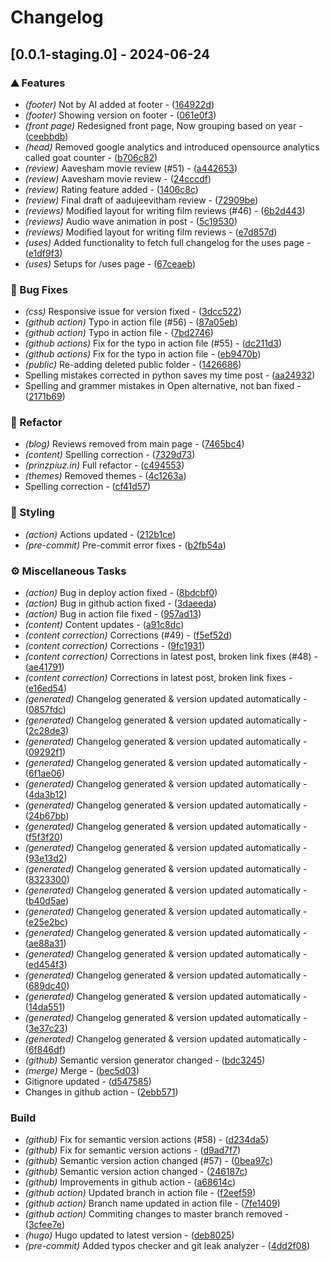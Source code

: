 # Changelog

## [0.0.1-staging.0] - 2024-06-24

### ⛰️  Features

- *(footer)* Not by AI added at footer - ([164922d](https://github.com/orhun/git-cliff/commit/164922dcb26fc359266fb4e8c7c4a07cebd6490b))
- *(footer)* Showing version on footer - ([061e0f3](https://github.com/orhun/git-cliff/commit/061e0f37e801c102c9f94cac7537ea10534b4f82))
- *(front page)* Redesigned front page, Now grouping based on year - ([ceebbdb](https://github.com/orhun/git-cliff/commit/ceebbdbfe6ce25a04b764b876d095d18e601a473))
- *(head)* Removed google analytics and introduced opensource analytics called goat counter - ([b706c82](https://github.com/orhun/git-cliff/commit/b706c82c59e10dcc4f94b97be80725e6f52ea4a2))
- *(review)* Aavesham movie review (#51) - ([a442653](https://github.com/orhun/git-cliff/commit/a44265308efe4a040138cdf5b9c725fae6a4bc11))
- *(review)* Aavesham movie review - ([24cccdf](https://github.com/orhun/git-cliff/commit/24cccdfcd84767497997645bd5a496711dd3306e))
- *(review)* Rating feature added - ([1406c8c](https://github.com/orhun/git-cliff/commit/1406c8c06c792ba7b964a4abe4a1d4b824e3d5e6))
- *(review)* Final draft of aadujeevitham review - ([72909be](https://github.com/orhun/git-cliff/commit/72909be3a0e494c769c6435772b60207c605570b))
- *(reviews)* Modified layout for writing film reviews (#46) - ([6b2d443](https://github.com/orhun/git-cliff/commit/6b2d44317bc0c45b3553b2c995a3d0c86191e8c4))
- *(reviews)* Audio wave animation in post - ([5c19530](https://github.com/orhun/git-cliff/commit/5c1953048a1dfb6ad3b7f30887d6d4eb81e118f1))
- *(reviews)* Modified layout for writing film reviews - ([e7d857d](https://github.com/orhun/git-cliff/commit/e7d857d66d7390db6d3453604987ef2e9cca7ed7))
- *(uses)* Added functionality to fetch full changelog for the uses page - ([e1df9f3](https://github.com/orhun/git-cliff/commit/e1df9f33c914179f0a80a36eaba0dd83f31a09af))
- *(uses)* Setups for /uses page - ([67ceaeb](https://github.com/orhun/git-cliff/commit/67ceaebb652c286054235cf94176a2d9203f8541))

### 🐛 Bug Fixes

- *(css)* Responsive issue for version fixed - ([3dcc522](https://github.com/orhun/git-cliff/commit/3dcc522d66a29c1ba469ada914a2611436f80405))
- *(github action)* Typo in action file (#56) - ([87a05eb](https://github.com/orhun/git-cliff/commit/87a05eb4c0ef60137ff91b9526135e0a67249307))
- *(github action)* Typo in action file - ([7bd2746](https://github.com/orhun/git-cliff/commit/7bd2746538880094055eb82fb7b97617dd5c7022))
- *(github actions)* Fix for the typo in action file (#55) - ([dc211d3](https://github.com/orhun/git-cliff/commit/dc211d334d97fc489ab6b2d39d8158518c1a639c))
- *(github actions)* Fix for the typo in action file - ([eb9470b](https://github.com/orhun/git-cliff/commit/eb9470b59a0d7c0957cf29a88d217dc1a6988b94))
- *(public)* Re-adding deleted public folder - ([1426686](https://github.com/orhun/git-cliff/commit/1426686adbb77a447d5d6594ba79ad7affe62af7))
- Spelling mistakes corrected in python saves my time post - ([aa24932](https://github.com/orhun/git-cliff/commit/aa24932d48bb3d2aaf4941de06d6705474845001))
- Spelling and grammer mistakes in Open alternative, not ban fixed - ([2171b69](https://github.com/orhun/git-cliff/commit/2171b699178d56306cf2374fc67cf28f921059db))

### 🚜 Refactor

- *(blog)* Reviews removed from main page - ([7465bc4](https://github.com/orhun/git-cliff/commit/7465bc4a06b70df9c6429cc585688cf00c519460))
- *(content)* Spelling correction - ([7329d73](https://github.com/orhun/git-cliff/commit/7329d7356915049243cd9cb1467891e21f4baee0))
- *(prinzpiuz.in)* Full refactor - ([c494553](https://github.com/orhun/git-cliff/commit/c494553f10460c280296d1438a922df5fa860d7a))
- *(themes)* Removed themes - ([4c1263a](https://github.com/orhun/git-cliff/commit/4c1263a37f78c8de543a9dd21b4aaf974e28aa40))
- Spelling correction - ([cf41d57](https://github.com/orhun/git-cliff/commit/cf41d5749dd155649c02bb2e66a74ce506155d0d))

### 🎨 Styling

- *(action)* Actions updated - ([212b1ce](https://github.com/orhun/git-cliff/commit/212b1ceee058ddca0650ea44651a6b0d2b71b026))
- *(pre-commit)* Pre-commit error fixes - ([b2fb54a](https://github.com/orhun/git-cliff/commit/b2fb54a3f6ccf933870df3f0b08f8a8224297692))

### ⚙️ Miscellaneous Tasks

- *(action)* Bug in deploy action fixed - ([8bdcbf0](https://github.com/orhun/git-cliff/commit/8bdcbf07a78f4fd27950c6219aab551f69bfd3ac))
- *(action)* Bug in github action fixed - ([3daeeda](https://github.com/orhun/git-cliff/commit/3daeeda786e01b4ca2255abce107bf163f2c5645))
- *(action)* Bug in action file fixed - ([957ad13](https://github.com/orhun/git-cliff/commit/957ad137482275d3a456ff4719270e60a5427760))
- *(content)* Content updates - ([a91c8dc](https://github.com/orhun/git-cliff/commit/a91c8dcf8e0b8f8e46f8888af576d350fb62515c))
- *(content correction)* Corrections (#49) - ([f5ef52d](https://github.com/orhun/git-cliff/commit/f5ef52dce9ad13af3c92922e6601d4e2ac258187))
- *(content correction)* Corrections - ([9fc1931](https://github.com/orhun/git-cliff/commit/9fc19313d9d191b651187768193ff79a48883188))
- *(content correction)* Corrections in latest post, broken link fixes (#48) - ([ae41791](https://github.com/orhun/git-cliff/commit/ae417912447ce2e8567aba1eb6bfc8f2cca1bb47))
- *(content correction)* Corrections in latest post, broken link fixes - ([e16ed54](https://github.com/orhun/git-cliff/commit/e16ed54473ecf00e9b42f0157f476b18282e6072))
- *(generated)* Changelog generated & version updated automatically - ([0857fdc](https://github.com/orhun/git-cliff/commit/0857fdc41fc776d0ec3c8f751da4af40eb3e6a6b))
- *(generated)* Changelog generated & version updated automatically - ([2c28de3](https://github.com/orhun/git-cliff/commit/2c28de39f6107647a6e140b10a155f8106397a52))
- *(generated)* Changelog generated & version updated automatically - ([09292f1](https://github.com/orhun/git-cliff/commit/09292f135f85121f1996a9ef34ee5978ac775178))
- *(generated)* Changelog generated & version updated automatically - ([6f1ae06](https://github.com/orhun/git-cliff/commit/6f1ae0630f1a2913c2f1dc096e1dba3cc8c2cf16))
- *(generated)* Changelog generated & version updated automatically - ([4da3b12](https://github.com/orhun/git-cliff/commit/4da3b127f7b95680e45ff503e57ee3a552611f03))
- *(generated)* Changelog generated & version updated automatically - ([24b67bb](https://github.com/orhun/git-cliff/commit/24b67bb3088c12c6933bc3485242c32e2a72b181))
- *(generated)* Changelog generated & version updated automatically - ([f5f3f20](https://github.com/orhun/git-cliff/commit/f5f3f200c9f906f1a2ef6b7ab08af29ab7917a16))
- *(generated)* Changelog generated & version updated automatically - ([93e13d2](https://github.com/orhun/git-cliff/commit/93e13d22e0bb4c9e4f1a1c23311b88ae64b9b177))
- *(generated)* Changelog generated & version updated automatically - ([8323300](https://github.com/orhun/git-cliff/commit/8323300c3712a3416250c0f67d929d18b5909403))
- *(generated)* Changelog generated & version updated automatically - ([b40d5ae](https://github.com/orhun/git-cliff/commit/b40d5aed57affb2aaab591eca373f5dbf21df58e))
- *(generated)* Changelog generated & version updated automatically - ([e25e2bc](https://github.com/orhun/git-cliff/commit/e25e2bc1ec32fc364a9ae309890bf7de562a9486))
- *(generated)* Changelog generated & version updated automatically - ([ae88a31](https://github.com/orhun/git-cliff/commit/ae88a31f3908cc257092eccbf6264e32705f76de))
- *(generated)* Changelog generated & version updated automatically - ([ed454f3](https://github.com/orhun/git-cliff/commit/ed454f3d5dd712ec53f4bd0984c31359d838aaee))
- *(generated)* Changelog generated & version updated automatically - ([689dc40](https://github.com/orhun/git-cliff/commit/689dc40d377712f82f37a93584ae5dfeff8ca6b4))
- *(generated)* Changelog generated & version updated automatically - ([14da551](https://github.com/orhun/git-cliff/commit/14da5511192134214e44f3669a797bd48009c3f1))
- *(generated)* Changelog generated & version updated automatically - ([3e37c23](https://github.com/orhun/git-cliff/commit/3e37c23620b2d7305f10ff47b9b471fed4dbbc2e))
- *(generated)* Changelog generated & version updated automatically - ([6f846df](https://github.com/orhun/git-cliff/commit/6f846df77dbfc56b3f5c4de1d14e9bde67f728a3))
- *(github)* Semantic version generator changed - ([bdc3245](https://github.com/orhun/git-cliff/commit/bdc32459043d712dac007692de6cde504b371bde))
- *(merge)* Merge - ([bec5d03](https://github.com/orhun/git-cliff/commit/bec5d03cbbabd16d30f69cd00154fd0521a1343e))
- Gitignore updated - ([d547585](https://github.com/orhun/git-cliff/commit/d547585a90f9bed035f5ccfdf8c81f901509a69a))
- Changes in github action - ([2ebb571](https://github.com/orhun/git-cliff/commit/2ebb5713c51c56f9f99adc3169a17dd5c2afee0a))

### Build

- *(github)* Fix for semantic version actions (#58) - ([d234da5](https://github.com/orhun/git-cliff/commit/d234da5c2e1c403d458a12d1e2491e241bd2de8c))
- *(github)* Fix for semantic version actions - ([d9ad7f7](https://github.com/orhun/git-cliff/commit/d9ad7f7fe59eaf27a1cc030962c9baa3aca25c3d))
- *(github)* Semantic version action changed (#57) - ([0bea97c](https://github.com/orhun/git-cliff/commit/0bea97cf59d8c62270f794f41f2f9a2222117281))
- *(github)* Semantic version action changed - ([246187c](https://github.com/orhun/git-cliff/commit/246187c0d6eecc3148f5f3b5f749590214a019d7))
- *(github)* Improvements in github action - ([a68614c](https://github.com/orhun/git-cliff/commit/a68614c84ea5694919c5dada9e0078c20a37b90a))
- *(github action)* Updated branch in action file - ([f2eef59](https://github.com/orhun/git-cliff/commit/f2eef59dcf555e43d93474ec3c4dece06923c7c3))
- *(github action)* Branch name updated in action file - ([7fe1409](https://github.com/orhun/git-cliff/commit/7fe1409341d29eab8a5b006858a10911249e1acb))
- *(github action)* Commiting changes to master branch removed - ([3cfee7e](https://github.com/orhun/git-cliff/commit/3cfee7ea1e6598f81c132c92d339f6c710e737aa))
- *(hugo)* Hugo updated to latest version - ([deb8025](https://github.com/orhun/git-cliff/commit/deb8025f1264c94dfbf8f57e22fc0493732faa9b))
- *(pre-commit)* Added typos checker and git leak analyzer - ([4dd2f08](https://github.com/orhun/git-cliff/commit/4dd2f0887f929a11af4e7c1168cc0b7db4c6df4b))

<!-- generated by git-cliff -->
